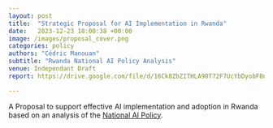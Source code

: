 ```yaml
---
layout: post
title:  "Strategic Proposal for AI Implementation in Rwanda"
date:   2023-12-23 18:00:38 +00:00
image: /images/proposal_cover.png
categories: policy
authors: "Cédric Manouan"
subtitle: "Rwanda National AI Policy Analysis"
venue: Independant Draft
report: https://drive.google.com/file/d/16Ck8ZbZITHLA90T72F7UcYbDyobF8nUM/view?usp=drive_link

---
```

A Proposal to support effective AI implementation and adoption in Rwanda based on an analysis of the [National AI Policy](https://www.minict.gov.rw/index.php?eID=dumpFile&t=f&f=67550&token=6195a53203e197efa47592f40ff4aaf24579640e).